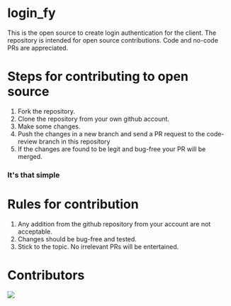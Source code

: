 # login_fy
This is the open source to create login authentication for the client. The repository is intended for open source contributions. Code and no-code PRs are appreciated. 

# Steps for contributing to open source 
1. Fork the repository.
2. Clone the repository from your own github account.
3. Make some changes.
4. Push the changes in a new branch  and send a PR request to the code-review branch in this repository
5. If the changes are found to be legit and bug-free your PR will be merged.

<h3>It's that simple</h3> 

# Rules for contribution 
1. Any addition from the github repository from your account are not acceptable. 
2. Changes should be bug-free and tested. 
3. Stick to the topic. No irrelevant PRs will be entertained.

# Contributors
<a href="https://github.com/mvpamansingh/login_fy/graphs/contributors">
  <img src="https://contrib.rocks/image?repo=mvpamansingh/login_fy" />
</a> 


